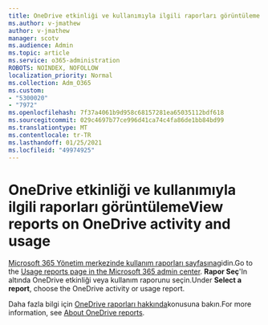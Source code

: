 ```yaml
---
title: OneDrive etkinliği ve kullanımıyla ilgili raporları görüntüleme
ms.author: v-jmathew
author: v-jmathew
manager: scotv
ms.audience: Admin
ms.topic: article
ms.service: o365-administration
ROBOTS: NOINDEX, NOFOLLOW
localization_priority: Normal
ms.collection: Adm_O365
ms.custom:
- "5300020"
- "7972"
ms.openlocfilehash: 7f37a4061b9d958c68157281ea65035112bdf618
ms.sourcegitcommit: 029c4697b77ce996d41ca74c4fa86de1bb84bd99
ms.translationtype: MT
ms.contentlocale: tr-TR
ms.lasthandoff: 01/25/2021
ms.locfileid: "49974925"
---
```

# <a name="view-reports-on-onedrive-activity-and-usage"></a><span data-ttu-id="0e444-102">OneDrive etkinliği ve kullanımıyla ilgili raporları görüntüleme</span><span class="sxs-lookup"><span data-stu-id="0e444-102">View reports on OneDrive activity and usage</span></span>

<span data-ttu-id="0e444-103">[Microsoft 365 Yönetim merkezinde kullanım raporları sayfasına](https://admin.microsoft.com/AdminPortal/Home)gidin.</span><span class="sxs-lookup"><span data-stu-id="0e444-103">Go to the [Usage reports page in the Microsoft 365 admin center](https://admin.microsoft.com/AdminPortal/Home).</span></span> <span data-ttu-id="0e444-104">**Rapor Seç**'In altında OneDrive etkinliği veya kullanım raporunu seçin.</span><span class="sxs-lookup"><span data-stu-id="0e444-104">Under **Select a report**, choose the OneDrive activity or usage report.</span></span>

<span data-ttu-id="0e444-105">Daha fazla bilgi için [OneDrive raporları hakkında](https://go.microsoft.com/fwlink/?linkid=875239)konusuna bakın.</span><span class="sxs-lookup"><span data-stu-id="0e444-105">For more information, see [About OneDrive reports](https://go.microsoft.com/fwlink/?linkid=875239).</span></span>
